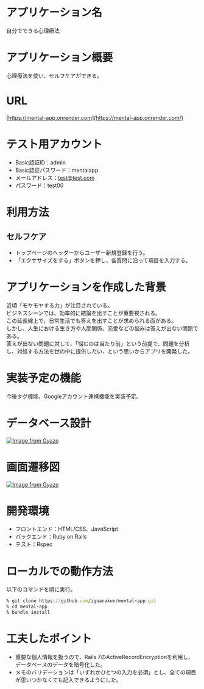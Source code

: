 # アプリケーション名
自分でできる心理療法

# アプリケーション概要
心理療法を使い、セルフケアができる。

# URL
[https://mental-app.onrender.com](https://mental-app.onrender.com/)

# テスト用アカウント
- Basic認証ID：admin
- Basic認証パスワード：mentalapp
- メールアドレス：test@test.com
- パスワード：test00

# 利用方法
## セルフケア
- トップページのヘッダーからユーザー新規登録を行う。
- 「エクササイズをする」ボタンを押し、各質問に沿って項目を入力する。

# アプリケーションを作成した背景
近頃「モヤモヤする力」が注目されている。  
ビジネスシーンでは、効率的に結論を出すことが重要視される。  
この延長線上で、日常生活でも答えを出すことが求められる面がある。  
しかし、人生における生き方や人間関係、恋愛などの悩みは答えが出ない問題である。  
答えが出ない問題に対して、「悩むのは当たり前」という前提で、問題を分析し、対処する方法を世の中に提供したい、という思いからアプリを開発した。

# 実装予定の機能
今後タグ機能、Googleアカウント連携機能を実装予定。

# データベース設計
[![Image from Gyazo](https://i.gyazo.com/25eef7f0c84dc7d000f22525ce10ce95.png)](https://gyazo.com/25eef7f0c84dc7d000f22525ce10ce95)

# 画面遷移図
[![Image from Gyazo](https://i.gyazo.com/91fc6cdbd92d0a2a7fb7f5ab870a44cc.png)](https://gyazo.com/91fc6cdbd92d0a2a7fb7f5ab870a44cc)

# 開発環境
- フロントエンド：HTML/CSS、JavaScript
- バックエンド：Ruby on Rails
- テスト：Rspec

# ローカルでの動作方法
以下のコマンドを順に実行。

```ruby
% git clone https://github.com/iguanakun/mental-app.git
% cd mental-app
% bundle install
```

# 工夫したポイント
- 重要な個人情報を扱うので、Rails 7のActiveRecordEncryptionを利用し、データベースのデータを暗号化した。
- メモのバリデーションは「いずれかひとつの入力を必須」とし、全ての項目が思いつかなくても記入できるようにした。